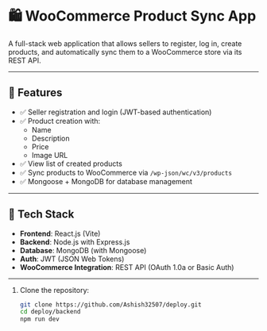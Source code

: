 # 🛍️ WooCommerce Product Sync App

A full-stack web application that allows sellers to register, log in, create products, and automatically sync them to a WooCommerce store via its REST API.

---

## 🚀 Features

- ✅ Seller registration and login (JWT-based authentication)
- ✅ Product creation with:
  - Name
  - Description
  - Price
  - Image URL
- ✅ View list of created products
- ✅ Sync products to WooCommerce via `/wp-json/wc/v3/products`
- ✅ Mongoose + MongoDB for database management

---

## 🧰 Tech Stack

- **Frontend**: React.js (Vite)
- **Backend**: Node.js with Express.js
- **Database**: MongoDB (with Mongoose)
- **Auth**: JWT (JSON Web Tokens)
- **WooCommerce Integration**: REST API (OAuth 1.0a or Basic Auth)

---

1. Clone the repository:
   ```bash
   git clone https://github.com/Ashish32507/deploy.git
   cd deploy/backend
   npm run dev
